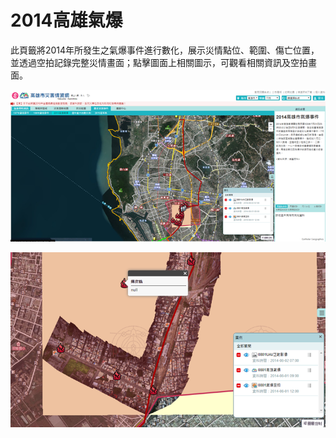 # 2014高雄氣爆

 此頁籤將2014年所發生之氣爆事件進行數化，展示災情點位、範圍、傷亡位置，並透過空拍記錄完整災情畫面；點擊圖面上相關圖示，可觀看相關資訊及空拍畫面。

![1568260452341](../assets/1568260452341.png)

![1568260456667](../assets/1568260456667.png)
